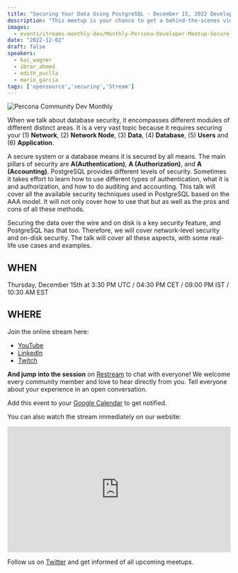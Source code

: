 ```yaml
---
title: "Securing Your Data Using PostgreSQL - December 15, 2022 Developer Meetup"
description: "This meetup is your chance to get a behind-the-scenes view and to directly interact in person with our engineers. We’ll discuss development practices, tools, projects, frameworks, and many more engineering-focused topics that we are working on at Percona."
images:
  - events/streams-monthly-dev/Monthly-Percona-Developer-Meetup-Secure.jpg
date: "2022-12-02"
draft: false
speakers:
  - kai_wagner
  - ibrar_ahmed
  - edith_puclla
  - mario_garcia
tags: ['opensource','securing','Stream']
---
```


![Percona Community Dev Monthly](events/streams-monthly-dev/Monthly-Percona-Developer-Meetup-Secure.jpg)

When we talk about database security, it encompasses different modules of different distinct areas. It is a very vast topic because it requires securing your (1) **Network**, (2) **Network Node**, (3) **Data**, (4) **Database**, (5) **Users** and (6) **Application**. 

A secure system or a database means it is secured by all means. The main pillars of security are **A(Authentication)**, **A (Authorization)**, and **A (Accounting)**. PostgreSQL provides different levels of security. Sometimes it takes effort to learn how to use different types of authentication, what it is and authorization, and how to do auditing and accounting. This talk will cover all the available security techniques used in PostgreSQL based on the AAA model. It will not only cover how to use that but as well as the pros and cons of all these methods. 

Securing the data over the wire and on disk is a key security feature, and PostgreSQL has that too. Therefore, we will cover network-level security and on-disk security. The talk will cover all these aspects, with some real-life use cases and examples.
 
## WHEN
 
Thursday, December 15th at 3:30 PM UTC / 04:30 PM CET / 09:00 PM IST / 10:30 AM EST 

 
## WHERE

Join the online stream here:

* [YouTube](https://www.youtube.com/watch?v=lmXAsCA-CTk)
* [LinkedIn](https://www.linkedin.com/video/event/urn:li:ugcPost:7004370091815395328/)
* [Twitch](https://www.twitch.tv/perconacommunity)

**And jump into the session** on [Restream](https://app.restream.io/new-event-invitation/TkVBR1BNeZ09qHs7j0Fds8RxTx_GPV8/email) to chat with everyone! We welcome every community member and love to hear directly from you. Tell everyone about your experience in an open conversation.

Add this event to your [Google Calendar](https://links.restream.io/u/click?_t=7c71e062a2f54e62870e627696e7facb&_m=695b5c2fd60c484187ca2da1ea6f58ba&_e=WKiRxQwKde8qNDoYmAFbouC0Ce-Uopa-lb6u0hnuch4vCxKL958OIJy8eYZ8oAGo_FtLKt6ThI2k7DCt9ct02HPh8mk6x6a-tDhMyzL2pCGw7TiisiiqL9aZgxfQeaWhHrenc6gHN8M_h-v5eEb9tv4tgbiW-kGt-1iXmEUcmsGYt_S_5D3q7vlWzmqihe2eMsUTSB_C7pvvboeCpyI9_5RIlkP6jha82IpUkcTxun9Dh13Hqhdh9WiVQCXxmWkT36lDaxBaaZoQBJGYnc52ZWL3JQLX4nJPMphXCYGXiHr8WcCYEn34prmild-r75vq71wFEMT4DzxvHAAjgz7Frc6GH7RkWjt7eD0AfA-buULrhKcXJwOik2qPsl9dP0H9GZLDES-Q2iNwZQ-UosULot-xLF9XZd_ZpXXyiMq0aGuCrDc2yZutdvLWc7zrsFcHnjgijDpPmu6S4BRsHIjWr27bF3lR_3IT6bpV2rp9gwHEcI-QqDcsSIdt6FhLuatZPPvrbA9Mvz91IkXDLPOcfpO_ry5MxtqZ_cexFbbxVyvGE5e7uYccmIXgmI3DLMFJQ8InbCfGd6WSBWR36QT7ZSjGkb5p1m1Ez4fSyzEYX63Ql8lIr6kjTiSqZZq4Jpy1plj-QatMHqiV1j8bTpaR3gcISF1B_NTUXL3Vsa4ghLl1ucDFkYqELkoLXw5zRjPA4pLF46FbgmomICkrqlfQ9PkJ2q2mj40PHtjzBi9z1zb4ZibfjjO7QSvih0941WHISUkHjbGShjxKhZoL_h59gp3PiCCLTtXKqbB9QiIdvpsXH93NnauX0GZiueQblHZjCZ02RGQNRmaibhCoxjx20jX4T6GilvZiMDn6chdoa6mvnW13-wFCDfPIi-OfpUJXGz3UqVOXw6vz_UjtQ8-zbTdbDXF6YvGxKkl2VX9jLCRUW3y0HLalS3ffXAHxwXGwjuk-tzfTtezTPpjxn6kLN8_mpLEDv69a0G8CvkzN_DYKpW5g0IUNOraAn2VLcjE2OEOPHhzbAauAn3ikwXzhEW58ucjQ8yasnmhR7Oky0sEnddLxnCffAJXWjFDxiDN6) to get notified.

You can also watch the stream immediately on our website: 

<div style="padding:56.25% 0 0 0;position:relative;"><iframe src="https://player.restream.io/?token=28e4574bda7c4fffbe9641815ca992ab" allow="autoplay" allowfullscreen frameborder="0" style="position:absolute;top:0;left:0;width:100%;height:100%;"/></iframe></div>


Follow us on [Twitter](https://twitter.com/PerconaBytes) and get informed of all upcoming meetups.

